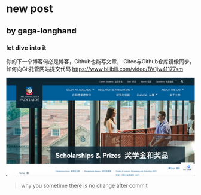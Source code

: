 # new post
## by gaga-longhand
### let dive into it

你的下一个博客何必是博客，Github也能写文章， Gitee与Github仓库镜像同步，如何向Git托管网站提交代码
https://www.bilibili.com/video/BV1jw41177sm

![pic1](/doc/Snipaste_2025-06-06_12-41-09.png)

> why you sometime there is no change after commit